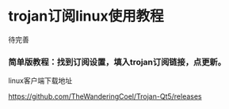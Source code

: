 # trojan订阅linux使用教程

待完善

### 简单版教程：找到订阅设置，填入trojan订阅链接，点更新。

linux客户端下载地址

https://github.com/TheWanderingCoel/Trojan-Qt5/releases